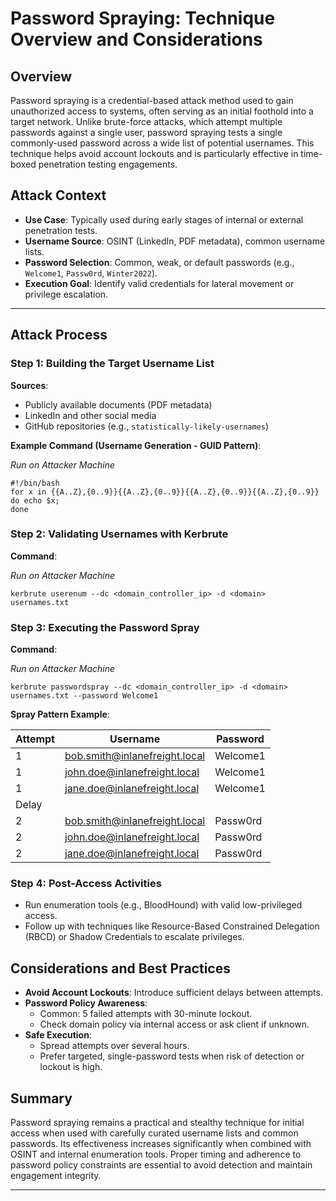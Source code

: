 # Password Spraying: Technique Overview and Considerations

## Overview

Password spraying is a credential-based attack method used to gain unauthorized access to systems, often serving as an initial foothold into a target network. Unlike brute-force attacks, which attempt multiple passwords against a single user, password spraying tests a single commonly-used password across a wide list of potential usernames. This technique helps avoid account lockouts and is particularly effective in time-boxed penetration testing engagements.

## Attack Context

- **Use Case**: Typically used during early stages of internal or external penetration tests.
- **Username Source**: OSINT (LinkedIn, PDF metadata), common username lists.
- **Password Selection**: Common, weak, or default passwords (e.g., `Welcome1`, `Passw0rd`, `Winter2022`).
- **Execution Goal**: Identify valid credentials for lateral movement or privilege escalation.

---

## Attack Process

### Step 1: Building the Target Username List

**Sources**:

- Publicly available documents (PDF metadata)
- LinkedIn and other social media
- GitHub repositories (e.g., `statistically-likely-usernames`)

**Example Command (Username Generation - GUID Pattern)**:

_Run on Attacker Machine_

```Shell
#!/bin/bash
for x in {{A..Z},{0..9}}{{A..Z},{0..9}}{{A..Z},{0..9}}{{A..Z},{0..9}}
do echo $x;
done
```

### Step 2: Validating Usernames with Kerbrute

**Command**:

_Run on Attacker Machine_

```Shell
kerbrute userenum --dc <domain_controller_ip> -d <domain> usernames.txt
```

### Step 3: Executing the Password Spray

**Command**:

_Run on Attacker Machine_

```Shell
kerbrute passwordspray --dc <domain_controller_ip> -d <domain> usernames.txt --password Welcome1
```

**Spray Pattern Example**:

|Attempt|Username|Password|
|---|---|---|
|1|bob.smith@inlanefreight.local|Welcome1|
|1|john.doe@inlanefreight.local|Welcome1|
|1|jane.doe@inlanefreight.local|Welcome1|
|Delay|||
|2|bob.smith@inlanefreight.local|Passw0rd|
|2|john.doe@inlanefreight.local|Passw0rd|
|2|jane.doe@inlanefreight.local|Passw0rd|

### Step 4: Post-Access Activities

- Run enumeration tools (e.g., BloodHound) with valid low-privileged access.
- Follow up with techniques like Resource-Based Constrained Delegation (RBCD) or Shadow Credentials to escalate privileges.

## Considerations and Best Practices

- **Avoid Account Lockouts**: Introduce sufficient delays between attempts.
- **Password Policy Awareness**:
    - Common: 5 failed attempts with 30-minute lockout.
    - Check domain policy via internal access or ask client if unknown.
- **Safe Execution**:
    - Spread attempts over several hours.
    - Prefer targeted, single-password tests when risk of detection or lockout is high.

## Summary

Password spraying remains a practical and stealthy technique for initial access when used with carefully curated username lists and common passwords. Its effectiveness increases significantly when combined with OSINT and internal enumeration tools. Proper timing and adherence to password policy constraints are essential to avoid detection and maintain engagement integrity.

---